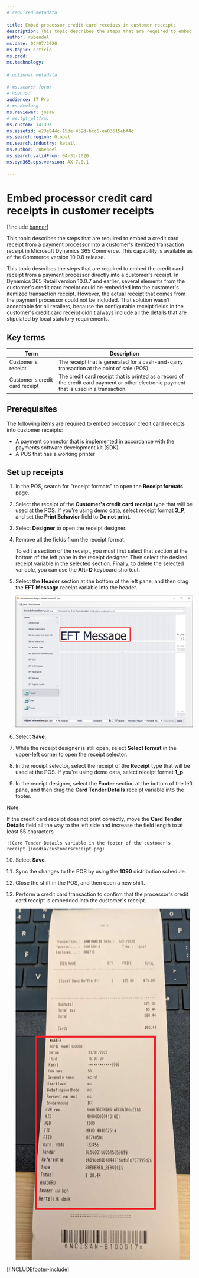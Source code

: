 ```yaml
---
# required metadata

title: Embed processor credit card receipts in customer receipts
description: This topic describes the steps that are required to embed a credit card receipt from a payment processor into a customer's itemized transaction receipt in Microsoft Dynamics 365 Commerce.
author: rubendel
ms.date: 04/07/2020
ms.topic: article
ms.prod: 
ms.technology: 

# optional metadata

# ms.search.form: 
# ROBOTS: 
audience: IT Pro
# ms.devlang: 
ms.reviewer: josaw
# ms.tgt_pltfrm: 
ms.custom: 141393
ms.assetid: e23e944c-15de-459d-bcc5-ea03615ebf4c
ms.search.region: Global
ms.search.industry: Retail
ms.author: rubendel
ms.search.validFrom: 04-31-2020
ms.dyn365.ops.version: AX 7.0.1

---
```


# Embed processor credit card receipts in customer receipts

[!include [banner](../includes/banner.md)]

This topic describes the steps that are required to embed a credit card receipt from a payment processor into a customer's itemized transaction receipt in Microsoft Dynamics 365 Commerce. This capability is available as of the Commerce version 10.0.8 release.

This topic describes the steps that are required to embed the credit card receipt from a payment processor directly into a customer's receipt. In Dynamics 365 Retail version 10.0.7 and earlier, several elements from the customer's credit card receipt could be embedded into the customer's itemized transaction receipt. However, the actual receipt that comes from the payment processor could not be included. That solution wasn't acceptable for all retailers, because the configurable receipt fields in the customer's credit card receipt didn't always include all the details that are stipulated by local statutory requirements.

## Key terms

| Term | Description |
|---|---|
| Customer's receipt | The receipt that is generated for a cash-and-carry transaction at the point of sale (POS). |
| Customer's credit card receipt | The credit card receipt that is printed as a record of the credit card payment or other electronic payment that is used in a transaction. |

## Prerequisites

The following items are required to embed processor credit card receipts into customer receipts:

- A payment connector that is implemented in accordance with the payments software development kit (SDK)
- A POS that has a working printer

## Set up receipts

1. In the POS, search for "receipt formats" to open the **Receipt formats** page.
2. Select the receipt of the **Customer's credit card receipt** type that will be used at the POS. If you're using demo data, select receipt format **3\_P**, and set the **Print Behavior** field to **Do not print**.
3. Select **Designer** to open the receipt designer.
4. Remove all the fields from the receipt format.

    To edit a section of the receipt, you must first select that section at the bottom of the left pane in the receipt designer. Then select the desired receipt variable in the selected section. Finally, to delete the selected variable, you can use the **Alt+D** keyboard shortcut.

5. Select the **Header** section at the bottom of the left pane, and then drag the **EFT Message** receipt variable into the header.

    ![EFT Message variable in the header of the cardholder's receipt.](media/Cardholders.png)

6. Select **Save**.
7. While the receipt designer is still open, select **Select format** in the upper-left corner to open the receipt selector.
8. In the receipt selector, select the receipt of the **Receipt** type that will be used at the POS. If you're using demo data, select receipt format **1\_p**.
9. In the receipt designer, select the **Footer** section at the bottom of the left pane, and then drag the **Card Tender Details** receipt variable into the footer. 
> [!NOTE]
> If the credit card receipt does not print correctly, move the **Card Tender Details** field all the way to the left side and increase the field length to at least 55 characters. 

    ![Card Tender Details variable in the footer of the customer's receipt.](media/customersreceipt.png)

10. Select **Save**.
11. Sync the changes to the POS by using the **1090** distribution schedule.
12. Close the shift in the POS, and then open a new shift.
13. Perform a credit card transaction to confirm that the processor's credit card receipt is embedded into the customer's receipt.

    ![Customer's receipt that includes credit card details.](media/receipt_w_cc.png)


[!INCLUDE[footer-include](../../includes/footer-banner.md)]
